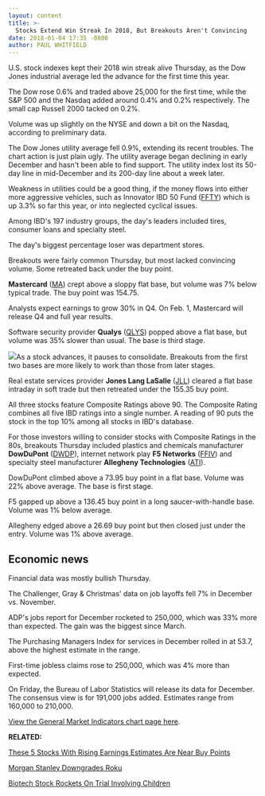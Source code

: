 ```yaml
---
layout: content
title: >-
  Stocks Extend Win Streak In 2018, But Breakouts Aren't Convincing
date: 2018-01-04 17:35 -0800
author: PAUL WHITFIELD
---
```






U.S. stock indexes kept their 2018 win streak alive Thursday, as the Dow Jones industrial average led the advance for the first time this year.




 The Dow rose 0.6% and traded above 25,000 for the first time, while the S&P 500 and the Nasdaq added around 0.4% and 0.2% respectively. The small cap Russell 2000 tacked on 0.2%.


Volume was up slightly on the NYSE and down a bit on the Nasdaq, according to preliminary data.


The Dow Jones utility average fell 0.9%, extending its recent troubles. The chart action is just plain ugly. The utility average began declining in early December and hasn't been able to find support. The utility index lost its 50-day line in mid-December and its 200-day line about a week later.


Weakness in utilities could be a good thing, if the money flows into either more aggressive vehicles, such as Innovator IBD 50 Fund ([FFTY](https://research.investors.com/quote.aspx?symbol=FFTY)) which is up 3.3% so far this year, or into neglected cyclical issues.


Among IBD's 197 industry groups, the day's leaders included tires, consumer loans and specialty steel.


The day's biggest percentage loser was department stores.


Breakouts were fairly common Thursday, but most lacked convincing volume. Some retreated back under the buy point.



**Mastercard** ([MA](https://research.investors.com/quote.aspx?symbol=MA)) crept above a sloppy flat base, but volume was 7% below typical trade. The buy point was 154.75.


Analysts expect earnings to grow 30% in Q4. On Feb. 1, Mastercard will release Q4 and full year results.


Software security provider **Qualys** ([QLYS](https://research.investors.com/quote.aspx?symbol=QLYS)) popped above a flat base, but volume was 35% slower than usual. The base is third stage.


![](https://www.investors.com/wp-content/uploads/2018/01/MP010418-237x300.png)As a stock advances, it pauses to consolidate. Breakouts from the first two bases are more likely to work than those from later stages.


Real estate services provider **Jones Lang LaSalle** ([JLL](https://research.investors.com/quote.aspx?symbol=JLL)) cleared a flat base intraday in soft trade but then retreated under the 155.35 buy point.


All three stocks feature Composite Ratings above 90. The Composite Rating combines all five IBD ratings into a single number. A reading of 90 puts the stock in the top 10% among all stocks in IBD's database.


For those investors willing to consider stocks with Composite Ratings in the 80s, breakouts Thursday included plastics and chemicals manufacturer **DowDuPont** ([DWDP](https://research.investors.com/quote.aspx?symbol=DWDP)), internet network play **F5 Networks** ([FFIV](https://research.investors.com/quote.aspx?symbol=FFIV)) and specialty steel manufacturer **Allegheny Technologies** ([ATI](https://research.investors.com/quote.aspx?symbol=ATI)).



DowDuPont climbed above a 73.95 buy point in a flat base. Volume was 22% above average. The base is first stage.


F5 gapped up above a 136.45 buy point in a long saucer-with-handle base. Volume was 1% below average.


Allegheny edged above a 26.69 buy point but then closed just under the entry. Volume was 1% above average.


Economic news
-------------


Financial data was mostly bullish Thursday.


The Challenger, Gray & Christmas' data on job layoffs fell 7% in December vs. November.


ADP's jobs report for December rocketed to 250,000, which was 33% more than expected. The gain was the biggest since March.


The Purchasing Managers Index for services in December rolled in at 53.7, above the highest estimate in the range.


First-time jobless claims rose to 250,000, which was 4% more than expected.


On Friday, the Bureau of Labor Statistics will release its data for December. The consensus view is for 191,000 jobs added. Estimates range from 160,000 to 210,000.


[View the General Market Indicators chart page here](https://www.investors.com/wp-content/uploads/2018/01/IBD0401152458GMI.pdf).


**RELATED:**


[These 5 Stocks With Rising Earnings Estimates Are Near Buy Points](https://www.investors.com/market-trend/stock-market-today/facebook-adobe-paypal-lead-5-stocks-near-buy-points-with-rising-earnings-estimates-sp-500-futures/)


[Morgan Stanley Downgrades Roku](https://www.investors.com/news/technology/click/roku-stock-dips-after-morgan-stanley-downgrades-it-on-valuation/)


[Biotech Stock Rockets On Trial Involving Children](https://www.investors.com/news/technology/biotech-stock-rockets-to-record-on-gene-therapy-trial-in-children/)




